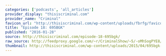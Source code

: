 ```yaml
---
categories: ['podcasts', 'all_articles']
provider_display: "thisiscriminal.com"
provider_name: "Criminal"
favicon_url: "http://thisiscriminal.com/wp-content/uploads/fbrfg/favicon.ico"
title: "Episode 18: 695BGK"
published: "2016-01-28"
source: http://thisiscriminal.com/episode-18-695bgk/
raw_source: http://feedproxy.google.com/~r/CriminalShow/~5/-oMhSogPYE8/Episode_18__695BGK.mp3
thumbnail: http://thisiscriminal.com/wp-content/uploads/2015/04/695bgk-02.png
---
```

